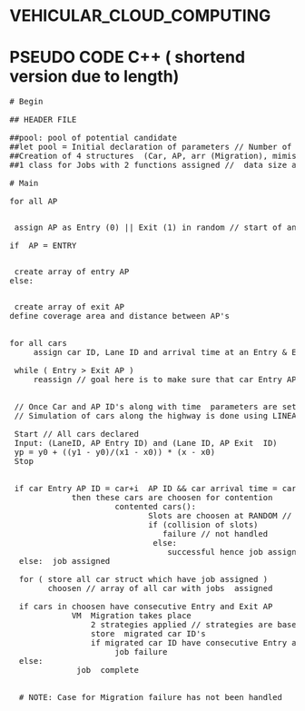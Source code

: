 # VEHICULAR_CLOUD_COMPUTING

# PSEUDO CODE C++ ( shortend version due to length) 
<pre>
# Begin

## HEADER FILE

##pool: pool of potential candidate
##let pool = Initial declaration of parameters // Number of Cars, lanes on highway and AP, Bandwidth for all AP's, VM size, Speed of cars limit, etc
##Creation of 4 structures  (Car, AP, arr (Migration), mimislot (contention) initialized with subsequent variables
##1 class for Jobs with 2 functions assigned //  data size and data storage 

# Main

for all AP 
   <pre> assign AP as Entry (0) || Exit (1) in random // start of an AP is always entry (assumption)

if  AP = ENTRY 
   <pre> create array of entry AP
else:
   <pre> create array of exit AP
define coverage area and distance between AP's


for all cars 
     assign car ID, Lane ID and arrival time at an Entry & Exit AP
     
 while ( Entry > Exit AP )
     reassign // goal here is to make sure that car Entry AP ID  is lower than exit  AP ID along the highway
  
  
 // Once Car and AP ID's along with time  parameters are set begin simulation
 // Simulation of cars along the highway is done using LINEAR INTERPOLATION
 
 Start // All cars declared
 Input: (LaneID, AP Entry ID) and (Lane ID, AP Exit  ID)
 yp = y0 + ((y1 - y0)/(x1 - x0)) * (x - x0)
 Stop
 
 
 if car Entry AP ID = car+i  AP ID && car arrival time = car+i arrival time && car Lane ID != car+i Lane ID // brute force
             then these cars are choosen for contention
                      contented cars():
                             Slots are choosen at RANDOM // 2 slots 1-M one for contention  other for storing  car ID
                             if (collision of slots)
                                failure // not handled
                              else:
                                 successful hence job assigned 
  else:  job assigned
              
  for ( store all car struct which have job assigned )
        choosen // array of all car with jobs  assigned
  
  if cars in choosen have consecutive Entry and Exit AP
             VM  Migration takes place
                 2 strategies applied // strategies are based on  job duration and distance from AP
                 store  migrated car ID's
                 if migrated car ID have consecutive Entry and Exit AP
                      job failure
  else:
              job  complete
              
  
  # NOTE: Case for Migration failure has not been handled 


   





